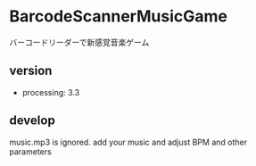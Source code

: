 # BarcodeScannerMusicGame

バーコードリーダーで新感覚音楽ゲーム

## version

- processing: 3.3

## develop

music.mp3 is ignored. add your music and adjust BPM and other parameters